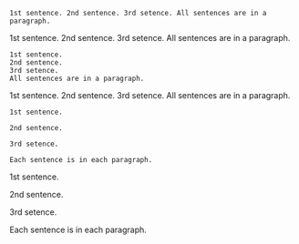 ```
1st sentence. 2nd sentence. 3rd setence. All sentences are in a paragraph.
```

1st sentence. 2nd sentence. 3rd setence. All sentences are in a paragraph.


```
1st sentence.
2nd sentence.
3rd setence.
All sentences are in a paragraph.
```

1st sentence.
2nd sentence.
3rd setence.
All sentences are in a paragraph.

```
1st sentence.

2nd sentence.

3rd setence.

Each sentence is in each paragraph.
```

1st sentence.

2nd sentence.

3rd setence.

Each sentence is in each paragraph.
